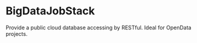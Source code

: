 BigDataJobStack
================

Provide a public cloud database accessing by RESTful.
Ideal for OpenData projects.